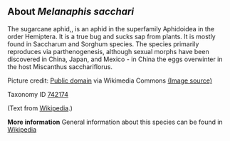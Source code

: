 **About *Melanaphis sacchari***
-------------------------
The sugarcane aphid,, is an aphid in the superfamily Aphidoidea in the 
order Hemiptera. It is a true bug and sucks sap from plants. It is 
mostly found in Saccharum and Sorghum species. The species primarily 
reproduces via parthenogenesis, although sexual morphs have been 
discovered in China, Japan, and Mexico - in China the eggs overwinter 
in the host Miscanthus sacchariflorus.


Picture credit: [Public domain](https://commons.wikimedia.org/wiki/Main_Page) via Wikimedia Commons [(Image source)](https://en.wikipedia.org/wiki/File:Melanaphis_sacchari_from_CSIRO.jpg)

Taxonomy ID [742174](https://www.uniprot.org/taxonomy/742174)

(Text from [Wikipedia](https://en.wikipedia.org/).)

**More information**
General information about this species can be found in [Wikipedia](https://en.wikipedia.org/wiki/Melanaphis_sacchari)
